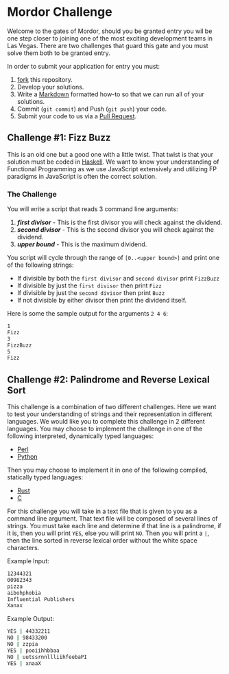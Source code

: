 Mordor Challenge
================

Welcome to the gates of Mordor, should you be granted entry you wil be one step closer
to joining one of the most exciting development teams in Las Vegas.  There are 
two challenges that guard this gate and you must solve them both to be granted entry.

In order to submit your application for entry you must:

1. [fork](https://help.github.com/articles/fork-a-repo/) this repository.  
2. Develop your solutions.
3. Write a [Markdown](https://help.github.com/articles/github-flavored-markdown/) 
   formatted how-to so that we can run all of your solutions.
4. Commit (`git commit`) and Push (`git push`) your code.
5. Submit your code to us via a [Pull Request](https://help.github.com/articles/using-pull-requests/).

Challenge #1: Fizz Buzz
------------------------
This is an old one but a good one with a little twist.  That twist is that your 
solution must be coded in [Haskell](https://www.haskell.org/haskellwiki/Haskell). 
We want to know your understanding of Functional Programming as we use JavaScript
extensively and utilizing FP paradigms in JavaScript is often the correct solution. 

### The Challenge
You will write a script that reads 3 command line arguments:

1. ***first divisor*** - This is the first divisor you will check against the 
													dividend.
2. ***second divisor*** - This is the second divisor you will check against the 
													dividend.
3. ***upper bound*** - This is the maximum dividend.

You script will cycle through the range of `[0..<upper bound>]` and print one of the following strings:

* If divisible by both the `first divisor` and `second divisor` print `FizzBuzz`
* If divisible by just the `first divisor` then print `Fizz`
* If divisible by just the `second divisor` then print `Buzz`
* If not divisible by either divisor then print the dividend itself.

Here is some the sample output for the arguments `2 4 6`:

```bash
1
Fizz
3
FizzBuzz
5
Fizz
```

Challenge #2: Palindrome and Reverse Lexical Sort
-------------------------------------------------
This challenge is a combination of two different challenges.  Here we want to 
test your understanding of strings and their representation in different
languages. We would like you to complete this challenge in 2 different languages.
You may choose to implement the challenge in one of the following interpreted, 
dynamically typed languages:

* [Perl](http://www.perl.org)
* [Python](https://www.python.org)

Then you may choose to implement it in one of the following compiled, 
statically typed languages:

* [Rust](http://www.rust-lang.org)
* [C](http://en.wikibooks.org/wiki/C_Programming)

For this challenge you will take in a text file that is given to you as a 
command line argument.  That text file will be composed of several lines of
strings.  You must take each line and determine if that line is a palindrome,
if it is, then you will print `YES`, else you will print `NO`.  Then you will 
print a `|`, then the line sorted in reverse lexical order without the white 
space characters.

Example Input:
```bash
12344321
00982343
pizza
aibohphobia
Influential Publishers
Xanax
```

Example Output:
```bash
YES | 44332211
NO | 98433200
NO | zzpia
YES | pooiihhbbaa
NO | uutssrnnllliihfeebaPI
YES | xnaaX
```
